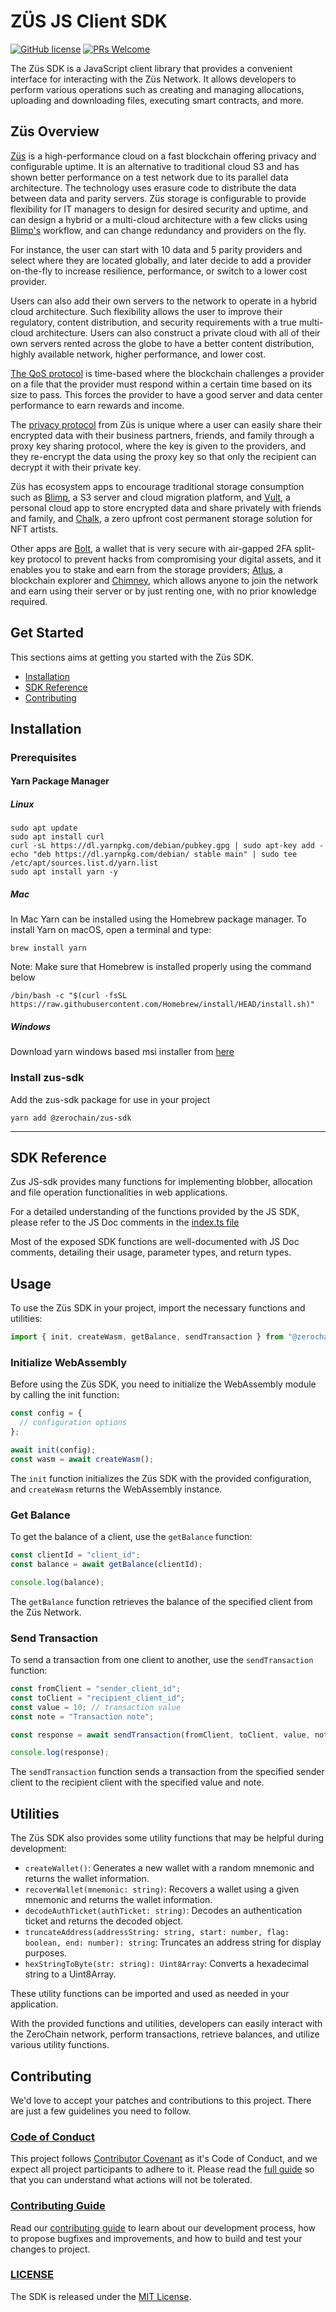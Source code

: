 # ZÜS JS Client SDK

[![GitHub license](https://img.shields.io/badge/License-MIT-blue.svg)](./LICENSE) [![PRs Welcome](https://img.shields.io/badge/PRs-welcome-brightgreen.svg)](./CONTRIBUTING.md)

The Züs SDK is a JavaScript client library that provides a convenient interface for interacting with the Züs Network. It allows developers to perform various operations such as creating and managing allocations, uploading and downloading files, executing smart contracts, and more.

## Züs Overview

[Züs](https://zus.network/) is a high-performance cloud on a fast blockchain offering privacy and configurable uptime. It is an alternative to traditional cloud S3 and has shown better performance on a test network due to its parallel data architecture. The technology uses erasure code to distribute the data between data and parity servers. Züs storage is configurable to provide flexibility for IT managers to design for desired security and uptime, and can design a hybrid or a multi-cloud architecture with a few clicks using [Blimp's](https://blimp.software/) workflow, and can change redundancy and providers on the fly.

For instance, the user can start with 10 data and 5 parity providers and select where they are located globally, and later decide to add a provider on-the-fly to increase resilience, performance, or switch to a lower cost provider.

Users can also add their own servers to the network to operate in a hybrid cloud architecture. Such flexibility allows the user to improve their regulatory, content distribution, and security requirements with a true multi-cloud architecture. Users can also construct a private cloud with all of their own servers rented across the globe to have a better content distribution, highly available network, higher performance, and lower cost.

[The QoS protocol](https://medium.com/0chain/qos-protocol-weekly-debrief-april-12-2023-44524924381f) is time-based where the blockchain challenges a provider on a file that the provider must respond within a certain time based on its size to pass. This forces the provider to have a good server and data center performance to earn rewards and income.

The [privacy protocol](https://zus.network/build) from Züs is unique where a user can easily share their encrypted data with their business partners, friends, and family through a proxy key sharing protocol, where the key is given to the providers, and they re-encrypt the data using the proxy key so that only the recipient can decrypt it with their private key.

Züs has ecosystem apps to encourage traditional storage consumption such as [Blimp](https://blimp.software/), a S3 server and cloud migration platform, and [Vult](https://vult.network/), a personal cloud app to store encrypted data and share privately with friends and family, and [Chalk](https://chalk.software/), a zero upfront cost permanent storage solution for NFT artists.

Other apps are [Bolt](https://bolt.holdings/), a wallet that is very secure with air-gapped 2FA split-key protocol to prevent hacks from compromising your digital assets, and it enables you to stake and earn from the storage providers; [Atlus](https://atlus.cloud/), a blockchain explorer and [Chimney](https://demo.chimney.software/), which allows anyone to join the network and earn using their server or by just renting one, with no prior knowledge required.

## Get Started

This sections aims at getting you started with the Züs SDK.

- [Installation](#installation)
- [SDK Reference](#sdk-reference)
- [Contributing](#contributing)

## Installation

### Prerequisites

#### Yarn Package Manager

##### Linux

```
sudo apt update
sudo apt install curl
curl -sL https://dl.yarnpkg.com/debian/pubkey.gpg | sudo apt-key add -
echo "deb https://dl.yarnpkg.com/debian/ stable main" | sudo tee /etc/apt/sources.list.d/yarn.list
sudo apt install yarn -y
```

##### Mac

In Mac Yarn can be installed using the Homebrew package manager. To install Yarn on macOS, open a terminal and type:

```
brew install yarn
```

Note: Make sure that Homebrew is installed properly using the command below

```
/bin/bash -c "$(curl -fsSL https://raw.githubusercontent.com/Homebrew/install/HEAD/install.sh)"
```

##### Windows

Download yarn windows based msi installer from [here](https://github.com/yarnpkg/yarn/releases/download/v1.22.19/yarn-1.22.19.msi)

### Install zus-sdk

Add the zus-sdk package for use in your project

```
yarn add @zerochain/zus-sdk
```

---

## SDK Reference

Zus JS-sdk provides many functions for implementing blobber, allocation and file operation functionalities in web applications.

For a detailed understanding of the functions provided by the JS SDK, please refer to the JS Doc comments in the [index.ts file](https://github.com/0chain/js-sdk/blob/main/lib/js-sdk/src/index.ts)

Most of the exposed SDK functions are well-documented with JS Doc comments, detailing their usage, parameter types, and return types.

## Usage

To use the Züs SDK in your project, import the necessary functions and utilities:

```js
import { init, createWasm, getBalance, sendTransaction } from "@zerochain/zus-sdk";
```

### Initialize WebAssembly

Before using the Züs SDK, you need to initialize the WebAssembly module by calling the init function:

```js
const config = {
  // configuration options
};

await init(config);
const wasm = await createWasm();
```

The `init` function initializes the Züs SDK with the provided configuration, and `createWasm` returns the WebAssembly instance.

### Get Balance

To get the balance of a client, use the `getBalance` function:

```js
const clientId = "client_id";
const balance = await getBalance(clientId);

console.log(balance);
```

The `getBalance` function retrieves the balance of the specified client from the Züs Network.

### Send Transaction

To send a transaction from one client to another, use the `sendTransaction` function:

```js
const fromClient = "sender_client_id";
const toClient = "recipient_client_id";
const value = 10; // transaction value
const note = "Transaction note";

const response = await sendTransaction(fromClient, toClient, value, note);

console.log(response);
```

The `sendTransaction` function sends a transaction from the specified sender client to the recipient client with the specified value and note.

## Utilities

The Züs SDK also provides some utility functions that may be helpful during development:

- `createWallet()`: Generates a new wallet with a random mnemonic and returns the wallet information.
- `recoverWallet(mnemonic: string)`: Recovers a wallet using a given mnemonic and returns the wallet information.
- `decodeAuthTicket(authTicket: string)`: Decodes an authentication ticket and returns the decoded object.
- `truncateAddress(addressString: string, start: number, flag: boolean, end: number): string`: Truncates an address string for display purposes.
- `hexStringToByte(str: string): Uint8Array`: Converts a hexadecimal string to a Uint8Array.

These utility functions can be imported and used as needed in your application.

With the provided functions and utilities, developers can easily interact with the ZeroChain network, perform transactions, retrieve balances, and utilize various utility functions.

## Contributing

We'd love to accept your patches and contributions to this project. There are just a few guidelines you need to follow.

### [Code of Conduct](.github/CODE_OF_CONDUCT.md)

This project follows [Contributor Covenant](https://www.contributor-covenant.org/)
as it's Code of Conduct, and we expect all project participants to adhere to it.
Please read the [full guide](.github/CODE_OF_CONDUCT.md) so that you can understand
what actions will not be tolerated.

### [Contributing Guide](.github/CONTRIBUTING.md)

Read our [contributing guide](.github/CONTRIBUTING.md) to learn about our development process, how to propose bugfixes and improvements, and how to build and test your changes to project.

### [LICENSE](./LICENSE)

The SDK is released under the [MIT License](./LICENSE).
